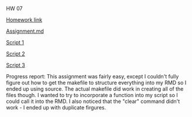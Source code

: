 HW 07

[Homework link](http://stat545.com/hw07_automation.html)

[Assignment.md](https://github.com/farihakhan/STAT547-hw-khan-fariha/blob/master/hw_07/hw07_automatingData.md)

[Script 1](https://github.com/farihakhan/STAT547-hw-khan-fariha/blob/master/hw_07/00_downloadData.R)

[Script 2](https://github.com/farihakhan/STAT547-hw-khan-fariha/blob/master/hw_07/01_cleanData.R)

[Script 3](https://github.com/farihakhan/STAT547-hw-khan-fariha/blob/master/hw_07/02_analyzeData.R)



Progress report:
This assignment was fairly easy, except I couldn't fully figure out how to get the makefile to structure everything into my RMD so I ended up using source. The actual makefile did work in creating all of the files though. I wanted to try to incorporate a function into my script so I could call it into the RMD. I also noticed that the "clear" command didn't work - I ended up with duplicate firgures.
